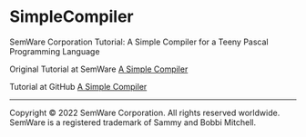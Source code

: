 # SimpleCompiler
SemWare Corporation Tutorial: A Simple Compiler for a Teeny Pascal Programming Language

Original Tutorial at SemWare <a href="http://www.semware.com/html/compiler.html"> A Simple Compiler </a>


Tutorial at GitHub <a href="https://borismix.github.io/SimpleCompiler/Compiler.html"> A Simple Compiler </a>

<hr>
Copyright © 2022 SemWare Corporation. All rights reserved worldwide.
<br>
SemWare is a registered trademark of Sammy and Bobbi Mitchell.

